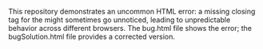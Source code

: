 This repository demonstrates an uncommon HTML error: a missing closing tag for the <title> element.  While many HTML errors are readily caught by validators, a missing </title> might sometimes go unnoticed, leading to unpredictable behavior across different browsers.  The bug.html file shows the error; the bugSolution.html file provides a corrected version.